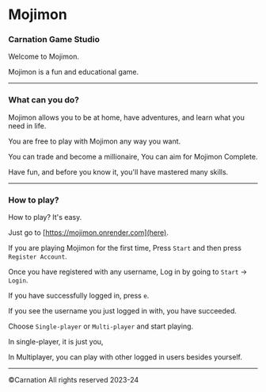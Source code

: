 # Mojimon

### Carnation Game Studio

Welcome to Mojimon.

Mojimon is a fun and educational game.

___________
### What can you do?

Mojimon allows you to be at home, have adventures, and learn what you need in life.

You are free to play with Mojimon any way you want.

You can trade and become a millionaire,
You can aim for Mojimon Complete.

Have fun, and before you know it, you'll have mastered many skills.

__________
### How to play?

How to play? It's easy.

Just go to [https://mojimon.onrender.com](here).

If you are playing Mojimon for the first time,
Press `Start` and then press `Register Account`.

Once you have registered with any username,
Log in by going to `Start` -> `Login`.

If you have successfully logged in, press `e`.

If you see the username you just logged in with, you have succeeded.

Choose `Single-player` or `Multi-player` and start playing.

In single-player, it is just you,

In Multiplayer, you can play with other logged in users besides yourself.
_______________
©Carnation All rights reserved 2023-24
